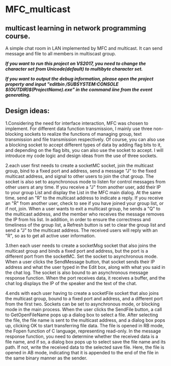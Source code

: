 # MFC_multicast
## multicast learning in network programming course.

A simple chat room in LAN implemented by MFC and multicast. It can send message and file to all members in multiscast group.

***If you want to run this project on VS2017, you need to change the character set from Unicode(default) to multibyte character set.***

***If you want to output the debug information, please open the project property and input "editbin /SUBSYSTEM:CONSOLE $(OUTDIR)\$(ProjectName).exe" in the command iine from the event generating.***

## Design ideas:
1.Considering the need for interface interaction, MFC was chosen to implement. For different data function transmission, I mainly use three non-blocking sockets to realize the functions of managing group, text transmission and file transmission respectively. Of course, you can also use a blocking socket to accept different types of data by adding flag bits to it, and depending on the flag bits, you can also use the socket to accept. I will introduce my code logic and design ideas from the use of three sockets.

2.each user first needs to create a socketMC socket, join the multicast group, bind to a fixed port and address, send a message "J" to the fixed multicast address, and signal to other users to join the chat group. The socket is also set to asynchronous mode to listen for control messages from other users at any time. If you receive a "J" from another user, add their IP to your group List and display the List in the MFC main dialog. At the same time, send an "R" to the multicast address to indicate a reply. If you receive an "R" from another user, check to see if you have joined your group list, or if not, join. When a user wants to exit a multicast group, he sends a "Q" to the multicast address, and the member who receives the message removes the IP from his list. In addition, in order to ensure the correctness and timeliness of the group list, a Refresh button is set to clear the group list and send a "J" to the multicast address. The received users will reply with an "R", so as to get all active user information.

3.then each user needs to create a socketMsg socket that also joins the multicast group and binds a fixed port and address, but the port is a different port from the socketMC. Set the socket to asynchronous mode. When a user clicks the SendMessage button, that socket sends their IP address and what the user typed in the Edit box, along with what you said in the chat log. The socket is also bound to an asynchronous message response function. When the port receives data, it receives a buffer, and the chat log displays the IP of the speaker and the text of the chat.

4.ends with each user having to create a socketFile socket that also joins the multicast group, bound to a fixed port and address, and a different port from the first two. Sockets can be set to asynchronous mode, or blocking mode in the main process. When the user clicks the SendFile button, a call to GetOpenFileName pops up a dialog box to select a file. After selecting the file, the file name is sent to the multicast address, and a dialog box pops up, clicking OK to start transferring file data. The file is opened in RB mode, the Fopen function of C language, representing read-only. In the message response function, you need to determine whether the received data is a file name, and if so, a dialog box pops up to select save the file name and its path. If not, write the received data to the selected save file. Here, the file is opened in AB mode, indicating that it is appended to the end of the file in the same binary manner as the sender.


